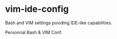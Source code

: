 vim-ide-config
==============

Bash and VIM settings poviding IDE-like capabilities.

Personnal Bash & VIM Conf.
